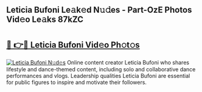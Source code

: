 ## Leticia Bufoni Le𝚊k𝚎d N𝚞𝚍es - Part-OzE Photos Vid𝚎o Le𝚊ks 87kZC

# <h2><a href="http://fbba7d.evod.top/?m=Leticia+Bufoni">🔗 👉🔴 Leticia Bufoni Vid𝚎o Ph𝚘t𝚘s</a></h2>

[![Leticia Bufoni N𝚞d𝚎s](https://i.imgur.com/8V9OHl7.gif)](http://fbba7d.evod.top/?m=Leticia+Bufoni)
Online content creator Leticia Bufoni who shares lifestyle and dance-themed content, including solo and collaborative dance performances and vlogs. Leadership qualities Leticia Bufoni are essential for public figures to inspire and motivate their followers. 
